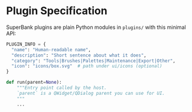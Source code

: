 # Plugin Specification

SuperBank plugins are plain Python modules in `plugins/` with this minimal API:

```python
PLUGIN_INFO = {
  "name": "Human-readable name",
  "description": "Short sentence about what it does",
  "category": "Tools|Brushes|Palettes|Maintenance|Export|Other",
  "icon": "icons/box.svg"  # path under ui/icons (optional)
}

def run(parent=None):
    """Entry point called by the host.
    `parent` is a QWidget/QDialog parent you can use for UI.
    """
    ...
```

